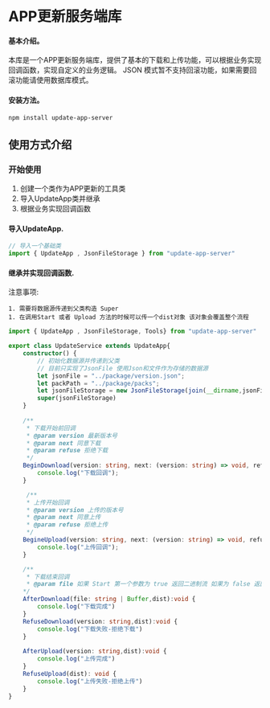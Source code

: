 # APP更新服务端库

#### 基本介绍。
本库是一个APP更新服务端库，提供了基本的下载和上传功能，可以根据业务实现回调函数，实现自定义的业务逻辑。
JSON 模式暂不支持回滚功能，如果需要回滚功能请使用数据库模式。

#### 安装方法。
```bash
npm install update-app-server
```



## 使用方式介绍

### 开始使用

1. 创建一个类作为APP更新的工具类
2. 导入UpdateApp类并继承
3. 根据业务实现回调函数



#### 导入UpdateApp.

```typescript
// 导入一个基础类
import { UpdateApp , JsonFileStorage } from "update-app-server"
```



#### 继承并实现回调函数.

注意事项:

	1. 需要将数据源传递到父类构造 Super
	1. 在调用Start 或者 Upload 方法的时候可以传一个dist对象 该对象会覆盖整个流程

```typescript
import { UpdateApp , JsonFileStorage, Tools} from "update-app-server"

export class UpdateService extends UpdateApp{
    constructor() {
        // 初始化数据源并传递到父类
        // 目前只实现了JsonFile 使用Json和文件作为存储的数据源
        let jsonFile = "../package/version.json";
        let packPath = "../package/packs";
        let jsonFileStorage = new JsonFileStorage(join(__dirname,jsonFile) ,join(__dirname,packPath))
        super(jsonFileStorage)
    }
     
    /**
     * 下载开始前回调
     * @param version 最新版本号
     * @param next 同意下载
     * @param refuse 拒绝下载
     */
    BeginDownload(version: string, next: (version: string) => void, refuse: ()=>void, dist: any):void {
   		console.log("下载回调");
    }

     /**
     * 上传开始回调
     * @param version 上传的版本号
     * @param next 同意上传
     * @param refuse 拒绝上传
     */
    BegineUpload(version: string, next: (version: string) => void, refuse: Function, dist: any): void {
        console.log("上传回调");
    }

    /**
     * 下载结束回调
     * @param file 如果 Start 第一个参数为 true 返回二进制流 如果为 false 返回文件地址
    */
    AfterDownload(file: string | Buffer,dist):void { 
        console.log("下载完成")
    }
    RefuseDownload(version: string,dist):void {
        console.log("下载失败-拒绝下载")
    }
    
    AfterUpload(version: string,dist):void {
        console.log("上传完成")
    }
    RefuseUpload(dist): void {
        console.log("上传失败-拒绝上传")
    }
}
```

